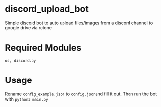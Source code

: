 # discord_upload_bot
Simple discord bot to auto upload files/images from a discord channel to google drive via rclone

# Required Modules
```os, discord.py```

# Usage
Rename ```config_example.json``` to ```config.json```and fill it out. Then run the bot with ```python3 main.py```


